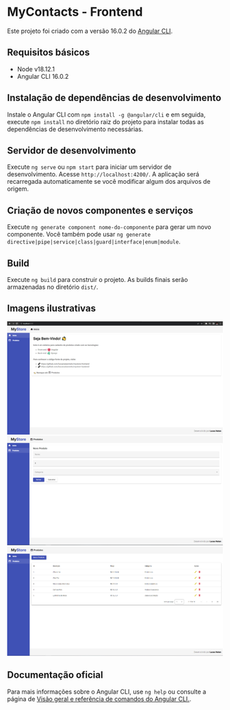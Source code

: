 # MyContacts - Frontend

Este projeto foi criado com a versão 16.0.2 do [Angular CLI](https://github.com/angular/angular-cli).

## Requisitos básicos

- Node v18.12.1
- Angular CLI 16.0.2

## Instalação de dependências de desenvolvimento

Instale o Angular CLI com `npm install -g @angular/cli` e em seguida, execute `npm install` no diretório raiz do projeto para instalar todas as dependências de desenvolvimento necessárias.

## Servidor de desenvolvimento

Execute `ng serve` ou `npm start` para iniciar um servidor de desenvolvimento. Acesse `http://localhost:4200/`. A aplicação será recarregada automaticamente se você modificar algum dos arquivos de origem.

## Criação de novos componentes e serviços

Execute `ng generate component nome-do-componente` para gerar um novo componente. Você também pode usar `ng generate directive|pipe|service|class|guard|interface|enum|module`.

## Build

Execute `ng build` para construir o projeto. As builds finais serão armazenadas no diretório `dist/`.

## Imagens ilustrativas

![Home Main](src/assets/readme.imgs/home.png)
![Home Produto](src/assets/readme.imgs/novo_produto.png)
![Novo Produtos](src/assets/readme.imgs/produtos.png)

## Documentação oficial

Para mais informações sobre o Angular CLI, use `ng help` ou consulte a página de [ Visão geral e referência de comandos do Angular CLI.](https://angular.io/cli).
